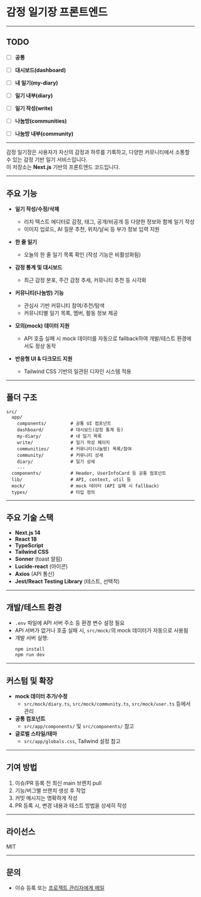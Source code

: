 # 감정 일기장 프론트엔드

---

## TODO

- [ ] **공통**

- [ ] **대시보드(dashboard)**
- [ ] **내 일기(my-diary)**
- [ ] **일기 내부(diary)**
- [ ] **일기 작성(write)**
- [ ] **나눔방(communities)**
- [ ] **나눔방 내부(community)**


---

감정 일기장은 사용자가 자신의 감정과 하루를 기록하고, 다양한 커뮤니티에서 소통할 수 있는 감정 기반 일기 서비스입니다.  
이 저장소는 **Next.js** 기반의 프론트엔드 코드입니다.

---

## 주요 기능

- **일기 작성/수정/삭제**  
  - 리치 텍스트 에디터로 감정, 태그, 공개/비공개 등 다양한 정보와 함께 일기 작성
  - 이미지 업로드, AI 질문 추천, 위치/날씨 등 부가 정보 입력 지원

- **한 줄 일기**  
  - 오늘의 한 줄 일기 목록 확인 (작성 기능은 비활성화됨)

- **감정 통계 및 대시보드**  
  - 최근 감정 분포, 주간 감정 추세, 커뮤니티 추천 등 시각화

- **커뮤니티(나눔방) 기능**  
  - 관심사 기반 커뮤니티 참여/추천/탐색
  - 커뮤니티별 일기 목록, 멤버, 활동 정보 제공

- **모의(mock) 데이터 지원**  
  - API 호출 실패 시 mock 데이터를 자동으로 fallback하여 개발/테스트 환경에서도 정상 동작

- **반응형 UI & 다크모드 지원**  
  - Tailwind CSS 기반의 일관된 디자인 시스템 적용

---

## 폴더 구조

```
src/
  app/
    components/         # 공통 UI 컴포넌트
    dashboard/          # 대시보드(감정 통계 등)
    my-diary/           # 내 일기 목록
    write/              # 일기 작성 페이지
    communities/        # 커뮤니티(나눔방) 목록/참여
    community/          # 커뮤니티 상세
    diary/              # 일기 상세
    ...
  components/           # Header, UserInfoCard 등 공통 컴포넌트
  lib/                  # API, context, util 등
  mock/                 # mock 데이터 (API 실패 시 fallback)
  types/                # 타입 정의
```

---

## 주요 기술 스택

- **Next.js 14**
- **React 18**
- **TypeScript**
- **Tailwind CSS**
- **Sonner** (toast 알림)
- **Lucide-react** (아이콘)
- **Axios** (API 통신)
- **Jest/React Testing Library** (테스트, 선택적)

---

## 개발/테스트 환경

- `.env` 파일에 API 서버 주소 등 환경 변수 설정 필요
- API 서버가 없거나 호출 실패 시, `src/mock/`의 mock 데이터가 자동으로 사용됨
- 개발 서버 실행:
  ```bash
  npm install
  npm run dev
  ```

---

## 커스텀 및 확장

- **mock 데이터 추가/수정**  
  - `src/mock/diary.ts`, `src/mock/community.ts`, `src/mock/user.ts` 등에서 관리
- **공통 컴포넌트**  
  - `src/app/components/` 및 `src/components/` 참고
- **글로벌 스타일/테마**  
  - `src/app/globals.css`, Tailwind 설정 참고

---

## 기여 방법

1. 이슈/PR 등록 전 최신 main 브랜치 pull
2. 기능/버그별 브랜치 생성 후 작업
3. 커밋 메시지는 명확하게 작성
4. PR 등록 시, 변경 내용과 테스트 방법을 상세히 작성

---

## 라이선스

MIT

---

## 문의

- 이슈 등록 또는 [프로젝트 관리자에게 메일](mailto:your@email.com)
